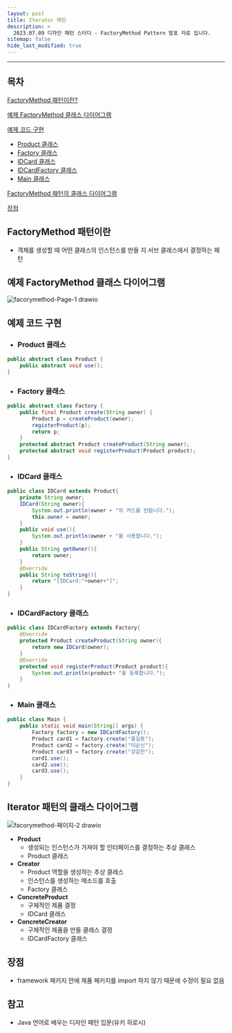 ```yaml
---
layout: post
title: Iterator 패턴
description: >
  2023.07.09 디자인 패턴 스터디 - FactoryMethod Pattern 발표 자료 입니다.
sitemap: false
hide_last_modified: true
---
```


---

## 목차

[FactoryMethod 패턴이란?](#FactoryMethod-패턴이란?)

[예제 FactoryMethod 클래스 다이어그램](#예제-FactoryMethod-클래스-다이어그램)

[예제 코드 구현](#예제-코드-구현)
- [Product 클래스](#Product-클래스)
- [Factory 클래스](#Factory-클래스)
- [IDCard 클래스](#IDCard-클래스)
- [IDCardFactory 클래스](#IDCardFactory-클래스)
- [Main 클래스](#Main-클래스)

[FactoryMethod 패턴의 클래스 다이어그램](#FactoryMethod-패턴의-클래스-다이어그램)

[장점](#장점)

## FactoryMethod 패턴이란

- 객체를 생성할 때 어떤 클래스의 인스턴스를 만들 지 서브 클래스에서 결정하는 패턴

## 예제 FactoryMethod 클래스 다이어그램

![facorymethod-Page-1 drawio](https://github.com/inh2613/inh2613.github.io/assets/62206617/167069b2-fe0a-4031-9cf3-6e7110dc63f9)


## 예제 코드 구현

- ### Product 클래스
```java
public abstract class Product {
	public abstract void use();
}

```
- ### Factory 클래스
```java
public abstract class Factory {
	public final Product create(String owner) {
		Product p = createProduct(owner);
		registerProduct(p);
		return p;
	}
	protected abstract Product createProduct(String owner);
	protected abstract void registerProduct(Product product);
}
```
- ### IDCard 클래스
```java
public class IDCard extends Product{
	private String owner;
	IDCard(String owner){
		System.out.println(owner + "의 카드를 만듭니다.");
		this.owner = owner;
	}
	public void use(){
		System.out.println(owner + "을 사용합니다.");
	}
	public String getOwner(){
		return owner;
	}
	@Override
	public String toString(){
		return "[IDCard:"+owner+"]";
	}
}
```
- ### IDCardFactory 클래스
```java
public class IDCardFactory extends Factory{
	@Override
	protected Product createProduct(String owner){
		return new IDCard(owner);
	}
	@Override
	protected void registerProduct(Product product){
		System.out.println(product+ "을 등록합니다.");
	}
}
```
- ### Main 클래스
```java
public class Main {
	public static void main(String[] args) {
		Factory factory = new IDCardFactory();
		Product card1 = factory.create("홍길동");
		Product card2 = factory.create("이순신");
		Product card3 = factory.create("강감찬");
		card1.use();
		card2.use();
		card3.use();
	}
}
```
## Iterator 패턴의 클래스 다이어그램
![facorymethod-페이지-2 drawio](https://github.com/inh2613/inh2613.github.io/assets/62206617/818ca7cd-1da8-43a9-8fac-8722c5d8f538)

- **Product**
    - 생성되는 인스턴스가 가져야 할 인터페이스를 결정하는 추상 클래스
    - Product 클래스
- **Creator**
    - Product 역할을 생성하는 추상 클래스
    - 인스턴스를 생성하는 메소드를 호출
    - Factory 클래스
- **ConcreteProduct**
    - 구체적인 제품 결정
    - IDCard 클래스
- **ConcreteCreator**
    - 구체적인 제품을 만들 클래스 결정
    - IDCardFactory 클래스

## 장점
- framework 패키지 안에 제품 페키지를 import 하지 않기 때문에 수정이 필요 없음

## 참고
- Java 언어로 배우는 디자인 패턴 입문(유키 히로시)